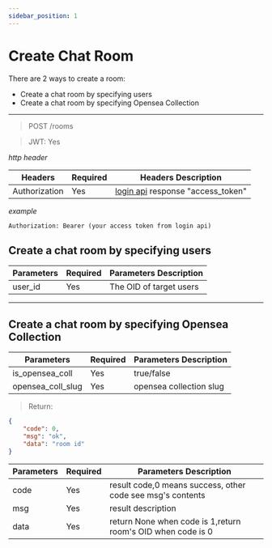 ```yaml
---
sidebar_position: 1
---
```


# Create Chat Room
There are 2 ways to create a room:
* Create a chat room by specifying users
* Create a chat room by specifying Opensea Collection
___
> POST /rooms

> JWT: Yes

*http header*

| Headers  | Required |  Headers Description|
| ------------- | ------------- |--------|
| Authorization  | Yes  |  [login api](/docs/SwapChat/User/user-login#login-with-metamask-sign) response "access_token" |

*example*

```
Authorization: Bearer (your access token from login api)
```


## Create a chat room by specifying users

| Parameters  | Required |  Parameters Description|
| ------------- | ------------- |--------|
| user_id  | Yes  |  The OID of target users  |

___
## Create a chat room by specifying Opensea Collection

| Parameters  | Required |  Parameters Description|
| ------------- | ------------- |--------|
| is_opensea_coll  | Yes  | true/false  |
| opensea_coll_slug  | Yes  | opensea collection slug  |

> Return:

```json
{
    "code": 0,
    "msg": "ok",
    "data": "room id"
}
```

| Parameters  | Required |  Parameters Description|
| ------------- | ------------- |--------|
| code  | Yes  |  result code,0 means success, other code see msg's contents  |
| msg  | Yes  | result description   |
| data  | Yes  | return None when code is 1,return room's OID when code is 0 |
